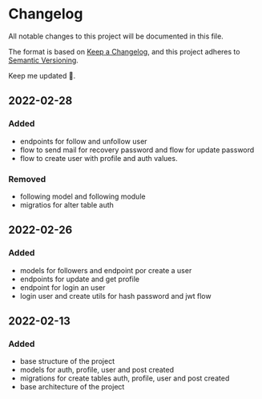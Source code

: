 # Changelog

All notable changes to this project will be documented in this file.

The format is based on [Keep a Changelog](https://keepachangelog.com/en/1.0.0/), and this project adheres to [Semantic Versioning](https://semver.org/spec/v2.0.0.html).

Keep me updated 🤦.

## 2022-02-28

### Added

- endpoints for follow and unfollow user
- flow to send mail for recovery password and flow for update password
- flow to create user with profile and auth values.

### Removed

- following model and following module
- migratios for alter table auth

## 2022-02-26

### Added

- models for followers and endpoint por create a user
- endpoints for update and get profile
- endpoint for login an user
- login user and create utils for hash password and jwt flow

## 2022-02-13

### Added

- base structure of the project
- models for auth, profile, user and post created
- migrations for create tables auth, profile, user and post created
- base architecture of the project